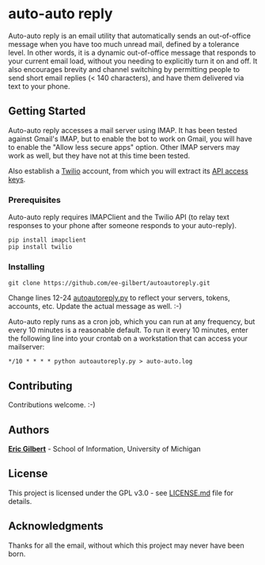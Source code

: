 # auto-auto reply
Auto-auto reply is an email utility that automatically sends an out-of-office message when you have too much unread mail, defined by a tolerance level. In other words, it is a dynamic out-of-office message that responds to your current email load, without you needing to explicitly turn it on and off. It also encourages brevity and channel switching by permitting people to send short email replies (< 140 characters), and have them delivered via text to your phone.

## Getting Started

Auto-auto reply accesses a mail server using IMAP. It has been tested against 
Gmail's IMAP, but to enable the bot to work on Gmail, you will have to enable
the "Allow less secure apps" option. Other IMAP servers may work as
well, but they have not at this time been tested.

Also establish a [Twilio](https://twilio.com) account, from which you will extract its [API access keys](https://www.twilio.com/console).

### Prerequisites

Auto-auto reply requires IMAPClient and the Twilio API (to relay text
responses to your phone after someone responds to your auto-reply). 

```
pip install imapclient
pip install twilio
```

### Installing

``git clone https://github.com/ee-gilbert/autoautoreply.git``

Change lines 12-24 [autoautoreply.py](https://github.com/ee-gilbert/autoautoreply/blob/master/autoautoreply.py) to reflect your servers, tokens, accounts, etc. Update the actual message as well. :-)

Auto-auto reply runs as a cron job, which you can run at any frequency,
but every 10 minutes is a reasonable default. To run it every 10
minutes, enter the following line into your crontab on a workstation that can
access your mailserver:

``*/10 * * * * python autoautoreply.py > auto-auto.log``

## Contributing

Contributions welcome. :-)

## Authors

**[Eric Gilbert](http://eegilbert.org)** - School of Information, University of Michigan

## License

This project is licensed under the GPL v3.0 - see [LICENSE.md](LICENSE.md) file for details.

## Acknowledgments

Thanks for all the email, without which this project may never have been
born.
